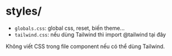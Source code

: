 # styles/

- `globals.css`: global css, reset, biến theme...
- `tailwind.css`: nếu dùng Tailwind thì import @tailwind tại đây

Không viết CSS trong file component nếu có thể dùng Tailwind.
